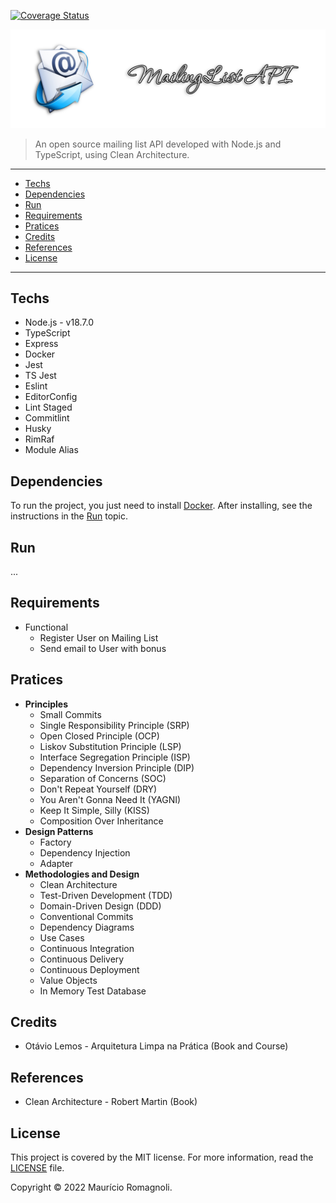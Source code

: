 [![Coverage Status](https://coveralls.io/repos/github/x0n4d0/mailing-list-api/badge.svg?branch=master)](https://coveralls.io/github/x0n4d0/mailing-list-api)

![COVER](./docs/img/cover.png)

> An open source mailing list API developed with Node.js and TypeScript, using Clean Architecture.

<!-- Badges -->

---

- [Techs](#techs)
- [Dependencies](#dependencies)
- [Run](#run)
- [Requirements](#requirements)
- [Pratices](#pratices)
- [Credits](#credits)
- [References](#references)
- [License](#license)

---

## Techs

- Node.js - v18.7.0
- TypeScript
- Express
- Docker
- Jest
- TS Jest
- Eslint
- EditorConfig
- Lint Staged
- Commitlint
- Husky
- RimRaf
- Module Alias

## Dependencies

To run the project, you just need to install [Docker](https://docs.docker.com/engine/install/). After installing, see the instructions in the [Run](#run) topic.

## Run

...

## Requirements

- Functional
  - Register User on Mailing List
  - Send email to User with bonus

## Pratices

- **Principles**
  - Small Commits
  - Single Responsibility Principle (SRP)
  - Open Closed Principle (OCP)
  - Liskov Substitution Principle (LSP)
  - Interface Segregation Principle (ISP)
  - Dependency Inversion Principle (DIP)
  - Separation of Concerns (SOC)
  - Don't Repeat Yourself (DRY)
  - You Aren't Gonna Need It (YAGNI)
  - Keep It Simple, Silly (KISS)
  - Composition Over Inheritance
- **Design Patterns**
  - Factory
  - Dependency Injection
  - Adapter
- **Methodologies and Design**
  - Clean Architecture
  - Test-Driven Development (TDD)
  - Domain-Driven Design (DDD)
  - Conventional Commits
  - Dependency Diagrams
  - Use Cases
  - Continuous Integration
  - Continuous Delivery
  - Continuous Deployment
  - Value Objects
  - In Memory Test Database

## Credits

- Otávio Lemos - Arquitetura Limpa na Prática (Book and Course)

## References

- Clean Architecture - Robert Martin (Book)

## License

This project is covered by the MIT license. For more information, read the [LICENSE](./LICENSE) file.

Copyright &copy; 2022 Maurício Romagnoli.
